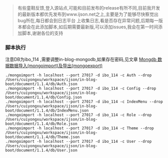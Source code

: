 > 有些童鞋反馈,登入源站点,可能和目前发布的release有所不同,目前我开发的最新版本都优先发布到www.ijson.net之上,主要是为了能够尽快察觉出bug所在,每日都会到日志平台
上收集日志,看是否存在异常问题,后期每一版本都会在此添加脚本,如后期需要最新版,可以添加issues,我会在第一时间添加脚本,谢谢各位的支持


### 脚本执行

注意DB为ibo_114  ,需要调整in-blog-mongodb,如果存在密码,见文章 [Mongdb 数据数据导入(mongoimport)及导出(mongoexport)](https://www.ijson.net/article/cuiyongxu/details/1581524079.html)


```shell
./mongoimport -h localhost --port 27017 -d ibo_114 -c Auth --drop /Users/cuiyongxu/workspace/ijson/in-blog-boot/document/1.1.4/db/Auth.json
./mongoimport -h localhost --port 27017 -d ibo_114 -c Config --drop /Users/cuiyongxu/workspace/ijson/in-blog-boot/document/1.1.4/db/Config.json
./mongoimport -h localhost --port 27017 -d ibo_114 -c IndexMenu --drop /Users/cuiyongxu/workspace/ijson/in-blog-boot/document/1.1.4/db/IndexMenu.json
./mongoimport -h localhost --port 27017 -d ibo_114 -c Role --drop /Users/cuiyongxu/workspace/ijson/in-blog-boot/document/1.1.4/db/Role.json
./mongoimport -h localhost --port 27017 -d ibo_114 -c Theme --drop /Users/cuiyongxu/workspace/ijson/in-blog-boot/document/1.1.4/db/Theme.json
./mongoimport -h localhost --port 27017 -d ibo_114 -c User --drop /Users/cuiyongxu/workspace/ijson/in-blog-boot/document/1.1.4/db/User.json

```

